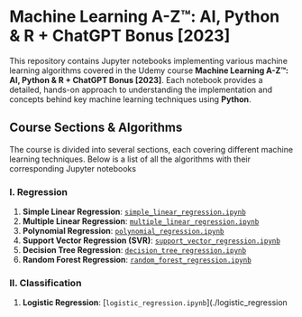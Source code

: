 # Machine Learning A-Z™: AI, Python & R + ChatGPT Bonus [2023]

This repository contains Jupyter notebooks implementing various machine learning algorithms covered in the Udemy course **Machine Learning A-Z™: AI, Python & R + ChatGPT Bonus [2023]**. Each notebook provides a detailed, hands-on approach to understanding the implementation and concepts behind key machine learning techniques using **Python**.

## Course Sections & Algorithms

The course is divided into several sections, each covering different machine learning techniques. Below is a list of all the algorithms with their corresponding Jupyter notebooks

### I. Regression

1. **Simple Linear Regression**: [`simple_linear_regression.ipynb`](./simple_linear_regression.ipynb)
2. **Multiple Linear Regression**: [`multiple_linear_regression.ipynb`](./multiple_linear_regression.ipynb)
3. **Polynomial Regression**: [`polynomial_regression.ipynb`](./polynomial_regression.ipynb)
4. **Support Vector Regression (SVR)**: [`support_vector_regression.ipynb`](./support_vector_regression.ipynb)
5. **Decision Tree Regression**: [`decision_tree_regression.ipynb`](./decision_tree_regression.ipynb)
6. **Random Forest Regression**: [`random_forest_regression.ipynb`](./random_forest_regression.ipynb)

### II. Classification

1. **Logistic Regression**: [`logistic_regression.ipynb`](./logistic_regression
